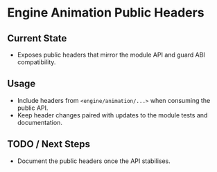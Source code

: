 # Engine Animation Public Headers

## Current State

- Exposes public headers that mirror the module API and guard ABI compatibility.

## Usage

- Include headers from `<engine/animation/...>` when consuming the public API.
- Keep header changes paired with updates to the module tests and documentation.

## TODO / Next Steps

- Document the public headers once the API stabilises.

